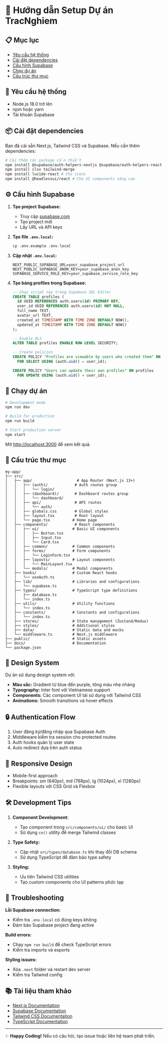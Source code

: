 # 🚀 Hướng dẫn Setup Dự án TracNghiem

## 📋 Mục lục

- [Yêu cầu hệ thống](#yêu-cầu-hệ-thống)
- [Cài đặt dependencies](#cài-đặt-dependencies)
- [Cấu hình Supabase](#cấu-hình-supabase)
- [Chạy dự án](#chạy-dự-án)
- [Cấu trúc thư mục](#cấu-trúc-thư-mục)

## 🔧 Yêu cầu hệ thống

- Node.js 18.0 trở lên
- npm hoặc yarn
- Tài khoản Supabase

## 📦 Cài đặt dependencies

Bạn đã cài sẵn Next.js, Tailwind CSS và Supabase. Nếu cần thêm dependencies:

```bash
# Cài thêm các package cần thiết
npm install @supabase/auth-helpers-nextjs @supabase/auth-helpers-react
npm install clsx tailwind-merge
npm install lucide-react # Cho icons
npm install @headlessui/react # Cho UI components nâng cao
```

## ⚙️ Cấu hình Supabase

1. **Tạo project Supabase:**

   - Truy cập [supabase.com](https://supabase.com)
   - Tạo project mới
   - Lấy URL và API keys

2. **Tạo file `.env.local`:**

   ```bash
   cp .env.example .env.local
   ```

3. **Cập nhật `.env.local`:**

   ```env
   NEXT_PUBLIC_SUPABASE_URL=your_supabase_project_url
   NEXT_PUBLIC_SUPABASE_ANON_KEY=your_supabase_anon_key
   SUPABASE_SERVICE_ROLE_KEY=your_supabase_service_role_key
   ```

4. **Tạo bảng profiles trong Supabase:**

   ```sql
   -- Chạy script này trong Supabase SQL Editor
   CREATE TABLE profiles (
     id UUID REFERENCES auth.users(id) PRIMARY KEY,
     user_id UUID REFERENCES auth.users(id) NOT NULL,
     full_name TEXT,
     avatar_url TEXT,
     created_at TIMESTAMP WITH TIME ZONE DEFAULT NOW(),
     updated_at TIMESTAMP WITH TIME ZONE DEFAULT NOW()
   );

   -- Enable RLS
   ALTER TABLE profiles ENABLE ROW LEVEL SECURITY;

   -- Create policies
   CREATE POLICY "Profiles are viewable by users who created them" ON profiles
     FOR SELECT USING (auth.uid() = user_id);

   CREATE POLICY "Users can update their own profiles" ON profiles
     FOR UPDATE USING (auth.uid() = user_id);
   ```

## 🚀 Chạy dự án

```bash
# Development mode
npm run dev

# Build for production
npm run build

# Start production server
npm start
```

Mở [http://localhost:3000](http://localhost:3000) để xem kết quả.

## 📁 Cấu trúc thư mục

```
my-app/
├── src/
│   ├── app/                    # App Router (Next.js 13+)
│   │   ├── (auth)/            # Auth routes group
│   │   │   └── login/
│   │   ├── (dashboard)/       # Dashboard routes group
│   │   │   └── dashboard/
│   │   ├── api/               # API routes
│   │   │   └── auth/
│   │   ├── globals.css        # Global styles
│   │   ├── layout.tsx         # Root layout
│   │   └── page.tsx          # Home page
│   ├── components/            # React components
│   │   ├── ui/               # Basic UI components
│   │   │   ├── Button.tsx
│   │   │   ├── Input.tsx
│   │   │   └── Card.tsx
│   │   ├── common/           # Common components
│   │   ├── forms/            # Form components
│   │   │   └── LoginForm.tsx
│   │   ├── layouts/          # Layout components
│   │   │   └── MainLayout.tsx
│   │   └── modals/           # Modal components
│   ├── hooks/                # Custom React hooks
│   │   └── useAuth.ts
│   ├── lib/                  # Libraries and configurations
│   │   └── supabase.ts
│   ├── types/                # TypeScript type definitions
│   │   ├── database.ts
│   │   └── index.ts
│   ├── utils/                # Utility functions
│   │   └── index.ts
│   ├── constants/            # Constants and configurations
│   │   └── index.ts
│   ├── stores/               # State management (Zustand/Redux)
│   ├── styles/               # Additional styles
│   ├── data/                 # Static data and mocks
│   └── middleware.ts         # Next.js middleware
├── public/                   # Static assets
├── docs/                     # Documentation
└── package.json
```

## 🎨 Design System

Dự án sử dụng design system với:

- **Màu sắc:** Gradient từ blue đến purple, tông màu nhẹ nhàng
- **Typography:** Inter font với Vietnamese support
- **Components:** Các component UI tái sử dụng với Tailwind CSS
- **Animations:** Smooth transitions và hover effects

## 🔒 Authentication Flow

1. User đăng ký/đăng nhập qua Supabase Auth
2. Middleware kiểm tra session cho protected routes
3. Auth hooks quản lý user state
4. Auto redirect dựa trên auth status

## 📱 Responsive Design

- Mobile-first approach
- Breakpoints: sm (640px), md (768px), lg (1024px), xl (1280px)
- Flexible layouts với CSS Grid và Flexbox

## 🛠️ Development Tips

1. **Component Development:**

   - Tạo component trong `src/components/ui/` cho basic UI
   - Sử dụng `cn()` utility để merge Tailwind classes

2. **Type Safety:**

   - Cập nhật `src/types/database.ts` khi thay đổi DB schema
   - Sử dụng TypeScript để đảm bảo type safety

3. **Styling:**
   - Ưu tiên Tailwind CSS utilities
   - Tạo custom components cho UI patterns phức tạp

## 🐛 Troubleshooting

**Lỗi Supabase connection:**

- Kiểm tra `.env.local` có đúng keys không
- Đảm bảo Supabase project đang active

**Build errors:**

- Chạy `npm run build` để check TypeScript errors
- Kiểm tra imports và exports

**Styling issues:**

- Xóa `.next` folder và restart dev server
- Kiểm tra Tailwind config

## 📚 Tài liệu tham khảo

- [Next.js Documentation](https://nextjs.org/docs)
- [Supabase Documentation](https://supabase.com/docs)
- [Tailwind CSS Documentation](https://tailwindcss.com/docs)
- [TypeScript Documentation](https://www.typescriptlang.org/docs)

---

✨ **Happy Coding!** Nếu có câu hỏi, tạo issue hoặc liên hệ team phát triển.
